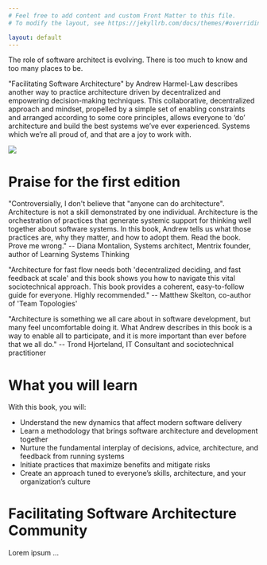 ```yaml
---
# Feel free to add content and custom Front Matter to this file.
# To modify the layout, see https://jekyllrb.com/docs/themes/#overriding-theme-defaults

layout: default
---
```

The role of software architect is evolving. There is too much to know and too many places to be.

"Facilitating Software Architecture" by Andrew Harmel-Law describes another way to practice architecture driven by decentralized and empowering decision-making techniques. This collaborative, decentralized approach and mindset, propelled by a simple set of enabling constraints and arranged according to some core principles, allows everyone to ‘do’ architecture and build the best systems we’ve ever experienced. Systems which we’re all proud of, and that are a joy to work with.

![](/assets/img/andrew-harmel-law.png)

# Praise for the first edition
"Controversially, I don't believe that "anyone can do architecture". Architecture is not a skill demonstrated by one individual. Architecture is the orchestration of practices that generate systemic support for thinking well together about software systems. In this book, Andrew tells us what those practices are, why they matter, and how to adopt them. Read the book. Prove me wrong." -- Diana Montalion, Systems architect, Mentrix founder, author of Learning Systems Thinking

"Architecture for fast flow needs both 'decentralized deciding, and fast feedback at scale' and this book shows you how to navigate this vital sociotechnical approach. This book provides a coherent, easy-to-follow guide for everyone. Highly recommended." -- Matthew Skelton, co-author of 'Team Topologies'

"Architecture is something we all care about in software development, but many feel uncomfortable doing it. What Andrew describes in this book is a way to enable all to participate, and it is more important than ever before that we all do." -- Trond Hjorteland, IT Consultant and sociotechnical practitioner

# What you will learn
With this book, you will:
* Understand the new dynamics that affect modern software delivery 
* Learn a methodology that brings software architecture and development together
* Nurture the fundamental interplay of decisions, advice, architecture, and feedback from running systems
* Initiate practices that maximize benefits and mitigate risks
* Create an approach tuned to everyone’s skills, architecture, and your organization’s culture


# Facilitating Software Architecture Community
Lorem ipsum ...
